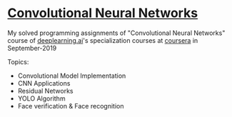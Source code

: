 # [Convolutional Neural Networks](https://www.coursera.org/learn/convolutional-neural-networks/home/welcome)  
My solved programming assignments of "Convolutional Neural Networks" course of [deeplearning.ai](https://www.deeplearning.ai/)'s specialization courses at [coursera](https://www.coursera.org/) in September-2019  
  
Topics:   
- Convolutional Model Implementation  
- CNN Applications  
- Residual Networks  
- YOLO Algorithm  
- Face verification & Face recognition 
